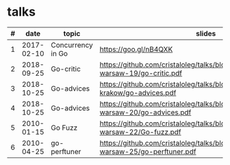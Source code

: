# talks

| # | date | topic | slides | video |
|---|------|-------|--------|-------|
| 1 | 2017-02-10 | Concurrency in Go | https://goo.gl/nB4QXK | - |
| 2 | 2018-09-25 | Go-critic | https://github.com/cristaloleg/talks/blob/master/2018/golang-warsaw-19/go-critic.pdf | - |
| 3 | 2018-10-25 | Go-advices | https://github.com/cristaloleg/talks/blob/master/2018/gogoconf-krakow/go-advices.pdf | - |
| 4 | 2018-10-25 | Go-advices | https://github.com/cristaloleg/talks/blob/master/2018/golang-warsaw-20/go-advices.pdf | - |
| 5 | 2010-01-15 | Go Fuzz    | https://github.com/cristaloleg/talks/blob/master/2019/golang-warsaw-22/Go-fuzz.pdf | - |
| 6 | 2010-04-25 | go-perftuner| https://github.com/cristaloleg/talks/blob/master/2019/golang-warsaw-25/go-perftuner.pdf | - |
